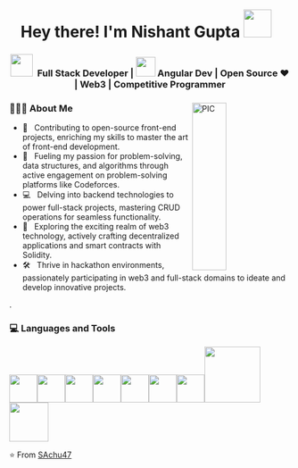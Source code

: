 <h1 align="center">Hey there! I'm Nishant Gupta <img src="https://github.com/Anmol-Baranwal/Cool-GIFs-For-GitHub/assets/74038190/7bb1e704-6026-48f9-8435-2f4d40101348" width="50" >&nbsp;&nbsp;</h1>
<h3 align="center"><img src="https://github.com/Anmol-Baranwal/Cool-GIFs-For-GitHub/assets/74038190/2c0eef4b-7b75-42bd-9722-4bea97a2d532" width="40">&nbsp; Full Stack Developer | <img src="https://github.com/Anmol-Baranwal/Cool-GIFs-For-GitHub/assets/74038190/4b38a8c7-dd8d-4199-9eec-cb4ac20414d6" width="35">&nbsp;Angular Dev | Open Source ♥ | Web3 | Competitive Programmer </h3>
<div>
<img src="https://user-images.githubusercontent.com/74038190/216644497-1951db19-8f3d-4e44-ac08-8e9d7e0d94a7.gif" width="35%" height ="300px" align ="right" alt="PIC">

<div align="left"> 
  <h3> 👨🏻‍💻 About Me </h3>

  - 🎨 &nbsp; Contributing to open-source front-end projects, enriching my skills to master the art of front-end development.
  - 🚀 &nbsp; Fueling my passion for problem-solving, data structures, and algorithms through active engagement on problem-solving platforms like Codeforces.
  - 💻 &nbsp; Delving into backend technologies to power full-stack projects, mastering CRUD operations for seamless functionality.
  - 🌱 &nbsp; Exploring the exciting realm of web3 technology, actively crafting decentralized applications and smart contracts with Solidity.
  - 🛠️ &nbsp; Thrive in hackathon environments, passionately participating in web3 and full-stack domains to ideate and develop innovative projects.

.  
</div> 
</div>

<div>
  <h3> 💻 Languages and Tools </h3>
  <p>
   <img src="https://media.giphy.com/media/3rCcV6sC1o2GY/giphy.gif" width="50"><img src="https://media3.giphy.com/media/ln7z2eWriiQAllfVcn/200w.webp" width="50"><img src="https://i.giphy.com/media/LMt9638dO8dftAjtco/200.webp"   width="50"><img src="https://i.giphy.com/media/eNAsjO55tPbgaor7ma/200w.webp" width="50"><img src="https://i.giphy.com/media/IdyAQJVN2kVPNUrojM/200.webp" width="50"><img src="https://media3.giphy.com/media/kdFc8fubgS31b8DsVu/giphy.webp" width="50"><img src="https://media.giphy.com/media/SU2ic3wTfuC6JhD1lA/giphy.gif" width="50"><img src="https://media.giphy.com/media/kH1DBkPNyZPOk0BxrM/giphy.gif" width="100"><img src="https://media.giphy.com/media/SsCYf6DRFJrOpP0IoM/giphy.gif" width="70">
  <p>
</div> 

⭐️ From [SAchu47](https://github.com/SAchu47)


